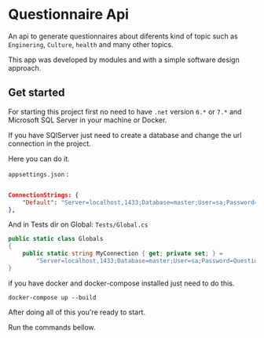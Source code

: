 # Questionnaire Api

An api to generate questionnaires about diferents kind of topic such as `Enginering`, `Culture`, `health` and many other topics.

This app was developed by modules and with a simple software design approach.

## Get started

For starting this project first no need to have `.net` version `6.*` or `7.*` and Microsoft SQL Server in your machine or Docker.

If you have SQlServer just need to create a database and change the url connection in the project.

Here you can do it.

`appsettings.json` : 
```json

ConnectionStrings: {
    "Default": "Server=localhost,1433;Database=master;User=sa;Password=Questionnaire@ssW0rd!;TrustServerCertificate=True;Encrypt=false;"
},

```
And in Tests dir on Global: `Tests/Global.cs`

```C#
public static class Globals
{
    public static string MyConnection { get; private set; } = 
        "Server=localhost,1433;Database=master;User=sa;Password=Questionnaire@ssW0rd!;TrustServerCertificate=True;Encrypt=false;";
}
```

if you have docker and docker-compose installed just need to do this.

```shell
docker-compose up --build
```

After doing all of this you're ready to start.

Run the commands bellow.


